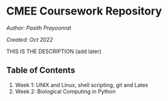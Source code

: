 # CMEE Coursework Repository

*Author: Pasith Prayoonrat*

*Created: Oct 2022*

THIS IS THE DESCRIPTION (add later)

## Table of Contents
1. Week 1: UNIX and Linux, shell scripting, git and Latex
2. Week 2: Biological Computing in Python

